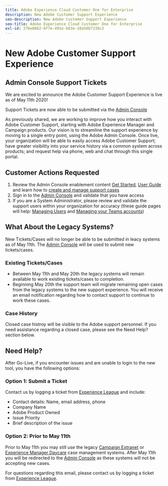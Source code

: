 ```yaml
---
title: Adobe Experience Cloud Customer One for Enterprise
description: New Adobe Customer Support Experience
seo-description: New Adobe Customer Support Experience
seo-title: Adobe Experience Cloud Customer One for Enterprise
exl-id: 276e0862-6f7e-491e-b63e-10a50b7238c2
---
```

# New Adobe Customer Support Experience

## Admin Console Support Tickets

We are excited to announce the Adobe Customer Support Experience is live as of May 11th 2020!  

Support Tickets are now able to be submitted via the [Admin Console](https://adminconsole.adobe.com/)

As previously shared, we are working to improve how you interact with Adobe Customer Support, starting with Adobe Experience Manager and Campaign products. Our vision is to streamline the support experience by moving to a single entry point, using the Adobe Admin Console. Once live, your organization will be able to easily access Adobe Customer Support; have greater visibility into your service history via a common system across products; and request help via phone, web and chat through this single portal.

## Customer Actions Requested

1. Review the Admin Console enablement content [Get Started](https://helpx.adobe.com/enterprise/get-started.html), [User Guide](https://helpx.adobe.com/enterprise/managing/user-guide.html) and learn how to [create and manage support cases](https://helpx.adobe.com/enterprise/using/support-and-expert-services.html)
1. Sign in to the [Admin Console](https://adminconsole.adobe.com/) and validate that you have access
1. If you are a System Administrator, please review and validate the support users within your organization for accuracy (these guide pages will help: [Managing Users](https://helpx.adobe.com/enterprise/using/users.html) and [Managing your Teams accounts](https://helpx.adobe.com/enterprise/using/accounts.html))

## What About the Legacy Systems?

New Tickets/Cases will no longer be able to be submitted in leacy systems as of May 11th.  The [Admin Console](https://adminconsole.adobe.com/) will be used to submit new tickets/cases.

### Existing Tickets/Cases

* Between May 11th and May 20th the legacy systems will remain available to work existing tickets/cases to completion.
* Beginning May 20th the support team will migrate remaining open cases from the legacy systems to the new support experience.  You will receive an email notification regarding how to contact support to continue to work these cases.

### Case History

Closed case histroy will be visible to the Adobe support personnel.  If you need assistance regarding a closed case, please see the Need Help? section below.

## Need Help?

After Go-Live, if you encounter issues and are unable to login to the new tool, you have the following options:

### Option 1: Submit a Ticket

Contact us by logging a ticket from [Experience League](https://experienceleague.adobe.com/?support-solution=General#support) and include:

* Contact details: Name, email address, phone
* Company Name
* Adobe Product Owned
* Issue Priority
* Brief description of the issue

### Option 2: Prior to May 11th

Prior to May 11th you may still use the legacy [Campaign Extranet](https://support.neolane.net/webApp/extranetLogin) or [Experience Manager Daycare](https://daycare.day.com/home.html) case management systems.  After May 11th you will be redirected to the [Admin Console](https://adminconsole.adobe.com/) as these systems will not be accepting new cases.

For questions regarding this email, please contact us by logging a ticket from [Experience League](https://experienceleague.adobe.com/?support-solution=General#support).
